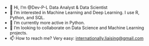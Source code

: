 - 👋 Hi, I’m @Dev-P-L Data Analyst & Data Scientist
- 👀 I’m interested in Machine Learning and Deep Learning. I use R, Python, and SQL.
- 🌱 I’m currently more active in Python.
- 🤝 I’m looking to collaborate on Data Science and Machine Learning projects. 
- 📫 How to reach me? Very easy: internationally.liaising@gmail.com

<!---
Dev-P-L/Dev-P-L is a ✨ special ✨ repository because its `README.md` (this file) appears on your GitHub profile.
You can click the Preview link to take a look at your changes.
--->
